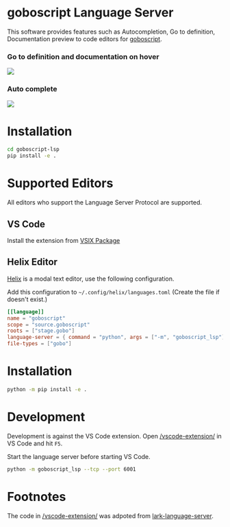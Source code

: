 # goboscript Language Server

This software provides features such as Autocompletion, Go to definition, Documentation preview to code editors for [goboscript](https://github.com/aspizu/goboscript).

### Go to definition and documentation on hover
![](https://media.discordapp.net/attachments/972556399928299661/1139561560340172841/image.png?width=1442&height=500)
### Auto complete
![](https://media.discordapp.net/attachments/972556399928299661/1139561598256689253/image.png?width=1442&height=722)

# Installation

```sh
cd goboscript-lsp
pip install -e .
```

# Supported Editors

All editors who support the Language Server Protocol are supported.

## VS Code

Install the extension from [VSIX Package](/vscode-extension/goboscript-0.1.0.vsix)

## Helix Editor

[Helix](https://helix-editor.com/) is a modal text editor, use the following configuration.

Add this configuration to `~/.config/helix/languages.toml` (Create the file if doesn't exist.)
```toml
[[language]]
name = "goboscript"
scope = "source.goboscript"
roots = ["stage.gobo"]
language-server = { command = "python", args = ["-m", "goboscript_lsp"] }
file-types = ["gobo"]
```

# Installation

```sh
python -m pip install -e .
```

# Development

Development is against the VS Code extension.
Open [/vscode-extension/](/vscode-extension/) in VS Code and hit `F5`.

Start the language server before starting VS Code.
```sh
python -m goboscript_lsp --tcp --port 6001
```

# Footnotes

The code in [/vscode-extension/](/vscode-extension/) was adpoted from [lark-language-server](https://github.com/lark-parser/lark-language-server).
